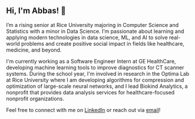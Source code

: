 ## Hi, I'm Abbas! 👋

I’m a rising senior at Rice University majoring in Computer Science and Statistics with a minor in Data Science. I’m passionate about learning and applying modern technologies in data science, ML, and AI to solve real-world problems and create positive social impact in fields like healthcare, medicine, and beyond.

I'm currently working as a Software Engineer Intern at GE HealthCare, developing machine learning tools to improve diagnostics for CT scanner systems. During the school year, I'm involved in research in the Optima Lab at Rice University where I am developing algorithms for compression and optimization of large-scale neural networks, and I lead Biokind Analytics, a nonprofit that provides data analysis services for healthcare-focused nonprofit organizations.

Feel free to connect with me on [LinkedIn](https://www.linkedin.com/in/abbas-t-shaikh/) or reach out via [email](mailto:abbas.tamim.shaikh@gmail.com)!

<!--
**abbastshaikh/abbastshaikh** is a ✨ _special_ ✨ repository because its `README.md` (this file) appears on your GitHub profile.

Here are some ideas to get you started:

- 🔭 I’m currently working on ...
- 🌱 I’m currently learning ...
- 👯 I’m looking to collaborate on ...
- 🤔 I’m looking for help with ...
- 💬 Ask me about ...
- 📫 How to reach me: ...
- 😄 Pronouns: ...
- ⚡ Fun fact: ...
-->
